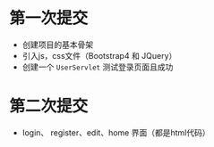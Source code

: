 # 第一次提交

- 创建项目的基本骨架
- 引入js，css文件（Bootstrap4 和 JQuery）
- 创建一个 `UserServlet` 测试登录页面且成功

# 第二次提交

- login、 register、edit、home 界面（都是html代码）
